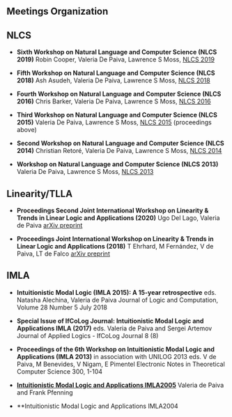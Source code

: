 ##  Meetings Organization

## NLCS

* **Sixth Workshop on Natural Language and Computer Science (NLCS 2019)**
  Robin Cooper, Valeria De Paiva, Lawrence S Moss, [NLCS 2019]()

* **Fifth Workshop on Natural Language and Computer Science (NLCS 2018)**
  Ash Asudeh, Valeria De Paiva, Lawrence S Moss, [NLCS 2018](https://iulg.sitehost.iu.edu/nlcs2018.html)

* **Fourth Workshop on Natural Language and Computer Science (NLCS 2016)**
  Chris Barker, Valeria De Paiva, Lawrence S Moss, [NLCS 2016](https://iulg.sitehost.iu.edu/nlcs16.html)

* **Third Workshop on Natural Language and Computer Science (NLCS 2015)**
   Valeria De Paiva, Lawrence S Moss, [NLCS 2015](https://easychair.org/smart-program/NLCS'15/index.html) (proceedings above)
  
* **Second Workshop on Natural Language and Computer Science (NLCS 2014)**
  Christian Retoré, Valeria De Paiva, Lawrence S Moss, [NLCS 2014](https://easychair.org/smart-program/VSL2014/NLCS-program.html)

* **Workshop on Natural Language and Computer Science (NLCS 2013)**
 Valeria De Paiva, Lawrence S Moss, [NLCS 2013](https://iulg.sitehost.iu.edu/nlcs2013.html)

## Linearity/TLLA

* **Proceedings Second Joint International Workshop on Linearity & Trends in Linear Logic and Applications (2020)**
Ugo Del Lago, Valeria de Paiva
[arXiv preprint](https://arxiv.org/abs/2112.14305)

* **Proceedings Joint International Workshop on Linearity & Trends in Linear Logic and Applications (2018)**
T Ehrhard, M Fernández, V de Paiva, LT de Falco
[arXiv preprint](https://arxiv.org/abs/1904.06159)

## IMLA

* **Intuitionistic Modal Logic (IMLA 2015): A 15-year retrospective**
eds. Natasha Alechina, Valeria de Paiva Journal of Logic and Computation, Volume 28 Number 5 July 2018

* **Special Issue of IfCoLog Journal: Intuitionistic Modal Logic and Applications IMLA (2017)**
eds. Valeria de Paiva and Sergei Artemov
Journal of Applied Logics - IfCoLog Journal 8 (8)

* **Proceedings of the 6th Workshop on Intuitionistic Modal Logic and Applications (IMLA 2013)**
 in association with UNILOG 2013
eds. V de Paiva, M Benevides, V Nigam, E Pimentel
Electronic Notes in Theoretical Computer Science 300, 1-104

* **[Intuitionistic Modal Logic and Applications IMLA2005](https://www.cs.cmu.edu/~fp/imla05/)**
 Valeria de Paiva and Frank Pfenning

* **Intuitionistic Modal Logic and Applications IMLA2004

